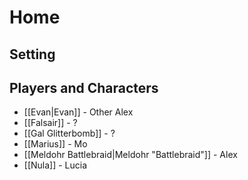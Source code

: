 # Home
## Setting

## Players and Characters
+ [[Evan|Evan]] - Other Alex
+ [[Falsair]] - ?
+ [[Gal Glitterbomb]] - ?
+ [[Marius]] - Mo
+ [[Meldohr Battlebraid|Meldohr "Battlebraid"]] - Alex
+ [[Nula]] - Lucia

